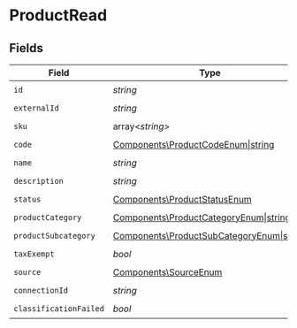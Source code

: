 # ProductRead


## Fields

| Field                                                                                                | Type                                                                                                 | Required                                                                                             | Description                                                                                          |
| ---------------------------------------------------------------------------------------------------- | ---------------------------------------------------------------------------------------------------- | ---------------------------------------------------------------------------------------------------- | ---------------------------------------------------------------------------------------------------- |
| `id`                                                                                                 | *string*                                                                                             | :heavy_check_mark:                                                                                   | N/A                                                                                                  |
| `externalId`                                                                                         | *string*                                                                                             | :heavy_check_mark:                                                                                   | N/A                                                                                                  |
| `sku`                                                                                                | array<*string*>                                                                                      | :heavy_check_mark:                                                                                   | N/A                                                                                                  |
| `code`                                                                                               | [Components\ProductCodeEnum\|string](../../Models/Components/Code.md)                                | :heavy_check_mark:                                                                                   | N/A                                                                                                  |
| `name`                                                                                               | *string*                                                                                             | :heavy_check_mark:                                                                                   | N/A                                                                                                  |
| `description`                                                                                        | *string*                                                                                             | :heavy_check_mark:                                                                                   | N/A                                                                                                  |
| `status`                                                                                             | [Components\ProductStatusEnum](../../Models/Components/ProductStatusEnum.md)                         | :heavy_check_mark:                                                                                   | N/A                                                                                                  |
| `productCategory`                                                                                    | [Components\ProductCategoryEnum\|string](../../Models/Components/ProductReadProductCategory.md)      | :heavy_check_mark:                                                                                   | N/A                                                                                                  |
| `productSubcategory`                                                                                 | [Components\ProductSubCategoryEnum\|string](../../Models/Components/ProductReadProductSubcategory.md) | :heavy_check_mark:                                                                                   | N/A                                                                                                  |
| `taxExempt`                                                                                          | *bool*                                                                                               | :heavy_check_mark:                                                                                   | N/A                                                                                                  |
| `source`                                                                                             | [Components\SourceEnum](../../Models/Components/SourceEnum.md)                                       | :heavy_check_mark:                                                                                   | N/A                                                                                                  |
| `connectionId`                                                                                       | *string*                                                                                             | :heavy_check_mark:                                                                                   | N/A                                                                                                  |
| `classificationFailed`                                                                               | *bool*                                                                                               | :heavy_check_mark:                                                                                   | N/A                                                                                                  |